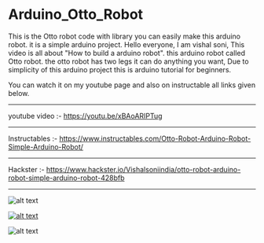 # Arduino_Otto_Robot
This is the Otto robot code with library you can easily make this arduino robot. it is a simple arduino project.
Hello everyone,
I am vishal soni, This video is all about "How to build a arduino robot". this arduino robot called Otto robot. the otto robot has two legs it can do anything you want, Due to simplicity of this arduino project this is arduino tutorial for beginners. 

You can watch it on my youtube page and also on instructable all links given below.

_____________________________

youtube video :- https://youtu.be/xBAoARIPTug

____________________________

Instructables :- https://www.instructables.com/Otto-Robot-Arduino-Robot-Simple-Arduino-Robot/

___________________________

Hackster  :-  https://www.hackster.io/Vishalsoniindia/otto-robot-arduino-robot-simple-arduino-robot-428bfb

___________________________


![alt text](https://content.instructables.com/FET/I187/KPMMJ20M/FETI187KPMMJ20M.jpg?auto=webp&frame=1&width=1024&height=1024&fit=bounds&md=1a2e1d5d0fae0aff152255fa77f0ede2)

[![alt text](https://img.youtube.com/vi/xBAoARIPTug/0.jpg)](https://youtu.be/xBAoARIPTug)

![alt text](https://content.instructables.com/F0S/7ZW1/KPMMJG3J/F0S7ZW1KPMMJG3J.png?auto=webp&frame=1&width=1024&fit=bounds&md=7a392a7b041b8015e350b404f2dd5565)
